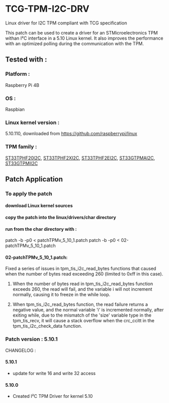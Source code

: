 # TCG-TPM-I2C-DRV
Linux driver for I2C TPM compliant with TCG specification

This patch can be used to create a driver for an STMicroelectronics TPM withan I²C interface in a 5.10 Linux kernel.
It also improves the performance with an optimized polling during the communication with the TPM. 

## Tested with :

### Platform :
Raspberry Pi 4B
### OS : 
Raspbian 
### Linux kernel version : 
5.10.110, downloaded from https://github.com/raspberrypi/linux
### TPM family :
[ST33TPHF20I2C](https://www.st.com/en/secure-mcus/st33tphf20i2c.html), [ST33TPHF2XI2C](https://www.st.com/en/secure-mcus/st33tphf2xi2c.html), [ST33TPHF2EI2C](https://www.st.com/en/secure-mcus/st33tphf2ei2c.html), [ST33GTPMAI2C](https://www.st.com/en/secure-mcus/st33gtpmai2c.html), [ST33GTPMII2C](https://www.st.com/en/secure-mcus/st33gtpmii2c.html)

## Patch Application

### To apply the patch
#### download Linux kernel sources
#### copy the patch into the linux/drivers/char directory
#### run from the char directory with :
patch -b -p0 < patchTPMv_5_10_1.patch
patch -b -p0 < 02-patchTPMv_5_10_1.patch

#### 02-patchTPMv_5_10_1.patch:
Fixed a series of issues in tpm_tis_i2c_read_bytes functions that caused when the number of bytes read exceeding 260 (limited to 0xff in this case).

1. When the number of bytes read in tpm_tis_i2c_read_bytes function exceeds 260, the read will fail, and the variable i will not increment normally, causing it to freeze in the while loop.

2. When tpm_tis_i2c_read_bytes function, the read failure returns a negative value, and the normal variable 'i' is incremented normally, after exiting while, due to the mismatch of the 'size' variable type in the tpm_tis_recv, it will cause a stack overflow when the crc_ccitt in the tpm_tis_i2c_check_data function.
### Patch version : 5.10.1
CHANGELOG : 

#### 5.10.1
- update for write 16 and write 32 access

#### 5.10.0
- Created I²C TPM Driver for kernel 5.10
